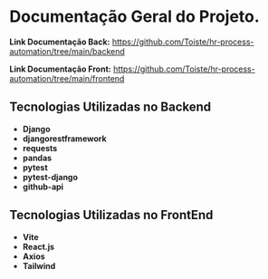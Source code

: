 # Documentação Geral do Projeto.

**Link Documentação Back:** https://github.com/Toiste/hr-process-automation/tree/main/backend

**Link Documentação Front:** https://github.com/Toiste/hr-process-automation/tree/main/frontend

## Tecnologias Utilizadas no Backend
- **Django**
- **djangorestframework**
- **requests**
- **pandas**
- **pytest**
- **pytest-django**
- **github-api**

## Tecnologias Utilizadas no FrontEnd

- **Vite**
- **React.js**
- **Axios**
- **Tailwind**

